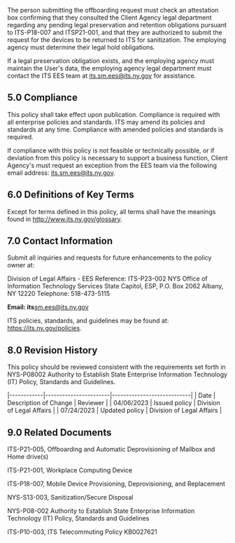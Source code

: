 The person submitting the offboarding request must check an attestation box confirming that they consulted the Client Agency legal department regarding any pending legal preservation and retention obligations pursuant to ITS-P18-007 and ITSP21-001, and that they are authorized to submit the request for the devices to be returned to ITS for sanitization. The employing agency must determine their legal hold obligations.

If a legal preservation obligation exists, and the employing agency must maintain the User's data, the employing agency legal department must contact the ITS EES team at its.sm.ees@its.ny.gov for assistance.

## **5.0 Compliance**

This policy shall take effect upon publication. Compliance is required with all enterprise policies and standards. ITS may amend its policies and standards at any time. Compliance with amended policies and standards is required.

If compliance with this policy is not feasible or technically possible, or if deviation from this policy is necessary to support a business function, Client Agency's must request an exception from the EES team via the following email address: its.sm.ees@its.ny.gov.

## **6.0 Definitions of Key Terms**

Except for terms defined in this policy, all terms shall have the meanings found in http://www.its.ny.gov/glossary.

## **7.0 Contact Information**

Submit all inquiries and requests for future enhancements to the policy owner at:

Division of Legal Affairs - EES Reference: ITS-P23-002 NYS Office of Information Technology Services State Capitol, ESP, P.O. Box 2062 Albany, NY 12220 Telephone: 518-473-5115

**Email: its**sm.ees@its.ny.gov

ITS policies, standards, and guidelines may be found at: https://its.ny.gov/policies.

## **$^{ }$8.0 Revision History**

This policy should be reviewed consistent with the requirements set forth in NYS-P08002 Authority to Establish State Enterprise Information Technology (IT) Policy, Standards and Guidelines.

|------------|-----------------------|----------------------------|
| Date       | Description of Change | Reviewer                   |
| 04/06/2023 | Issued policy         | Division of Legal  Affairs |
| 07/24/2023 | Updated policy        | Division of Legal  Affairs |

## **$^{ }$9.0 Related Documents**

ITS-P21-005, Offboarding and Automatic Deprovisioning of Mailbox and Home drive(s)

ITS-P21-001, Workplace Computing Device

ITS-P18-007, Mobile Device Provisioning, Deprovisioning, and Replacement

NYS-S13-003, Sanitization/Secure Disposal

NYS-P08-002 Authority to Establish State Enterprise Information Technology (IT) Policy, Standards and Guidelines

ITS-P10-003, ITS Telecommuting Policy KB0027621